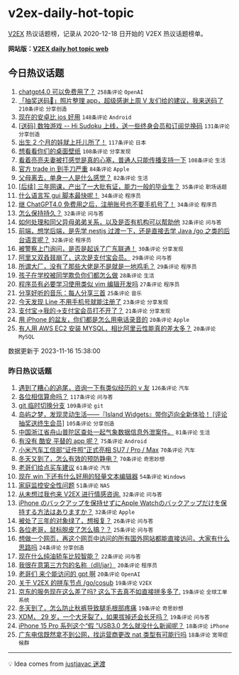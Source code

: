 # v2ex-daily-hot-topic

[V2EX](https://www.v2ex.com/) 热议话题榜，记录从 2020-12-18 日开始的 V2EX 热议话题榜单。

**网站版：[V2EX daily hot topic web](https://boojack.github.io/v2ex-daily-hot-topic-web/)**

## 今日热议话题

<!-- TODAY BEGIN -->

1. [chatgpt4.0 可以免费用了？](https://www.v2ex.com/t/992441) `258条评论` `OpenAI`
1. [「抽奖送码🎁」照片整理 app，超级感谢上周 V 友们给的建议，我来送码了](https://www.v2ex.com/t/992356) `210条评论` `分享创造`
1. [现在的安卓比 ios 好用](https://www.v2ex.com/t/992320) `148条评论` `Android`
1. [[送码] 数独游戏 -- Hi Sudoku 上线，送一些终身会员和订阅兑换码](https://www.v2ex.com/t/992373) `131条评论` `分享创造`
1. [出生 2 个月的娃就上托儿所了！](https://www.v2ex.com/t/992301) `117条评论` `日本`
1. [想看看你们的桌面壁纸](https://www.v2ex.com/t/992334) `108条评论` `分享发现`
1. [看着亮亮夫妻被打感觉是真的心塞，普通人只能传播支持一下](https://www.v2ex.com/t/992353) `108条评论` `生活`
1. [官方 trade in 到手刀严重](https://www.v2ex.com/t/992388) `84条评论` `Apple`
1. [父母离去，单身一人是什么感觉？](https://www.v2ex.com/t/992342) `82条评论` `生活`
1. [[后续] 三年网课，产出了一大批有证，能力一般的毕业生？](https://www.v2ex.com/t/992446) `35条评论` `职场话题`
1. [什么语言写 gui 脚本最快呢！](https://www.v2ex.com/t/992582) `34条评论` `程序员`
1. [继 ChatGPT4.0 免费用之后，注册账号也不要手机号了！](https://www.v2ex.com/t/992478) `34条评论` `程序员`
1. [怎么保持持久？](https://www.v2ex.com/t/992482) `32条评论` `问与答`
1. [如何处理和同父异母弟弟关系，以及是否有机构可以帮助他](https://www.v2ex.com/t/992464) `32条评论` `问与答`
1. [前端，想学后端，是先学 nestjs 过渡一下，还是直接去学 Java /go 之类的后台语言呢？](https://www.v2ex.com/t/992386) `32条评论` `程序员`
1. [被警察上门询问，是否是起诉了广东联通！](https://www.v2ex.com/t/992496) `30条评论` `分享发现`
1. [阿里又双叒叕崩了，这次是支付宝会员。](https://www.v2ex.com/t/992476) `29条评论` `问与答`
1. [所谓大厂，没有了那些大佬是不是就是一地鸡毛？](https://www.v2ex.com/t/992336) `29条评论` `程序员`
1. [孩子在学校被同学欺负你们都怎么做](https://www.v2ex.com/t/992418) `28条评论` `生活`
1. [程序员有必要学习使用类似 vim 编辑开发吗](https://www.v2ex.com/t/992556) `27条评论` `程序员`
1. [分享好听的音乐：每人分享三首](https://www.v2ex.com/t/992521) `25条评论` `音乐`
1. [今天发现 Line 不用手机号就能注册了](https://www.v2ex.com/t/992548) `23条评论` `分享发现`
1. [支付宝->我的->支付宝会员打不开了？](https://www.v2ex.com/t/992468) `21条评论` `分享发现`
1. [用 iPhone 的盆友，你们都是怎么用电话录音的](https://www.v2ex.com/t/992486) `20条评论` `Apple`
1. [有人用 AWS EC2 安装 MYSQL，相比阿里云性能真的差太多？](https://www.v2ex.com/t/992450) `20条评论` `MySQL`

数据更新于 2023-11-16 15:38:00

<!-- TODAY END -->

### 昨日热议话题

<!-- YESTERDAY BEGIN -->

1. [遇到了糟心的追尾，咨询一下有类似经历的 v 友](https://www.v2ex.com/t/992052) `126条评论` `汽车`
1. [各位相信算命吗？](https://www.v2ex.com/t/992069) `117条评论` `问与答`
1. [git 临时切换分支](https://www.v2ex.com/t/992022) `109条评论` `git`
1. [岛屿之梦，发现灵动生活——『Island Widgets』带你迈向全新体验！ [评论抽奖送终生会员]](https://www.v2ex.com/t/992091) `105条评论` `分享创造`
1. [中国浙江省舟山普陀区查处一起气象数据信息外泄案件。](https://www.v2ex.com/t/992042) `81条评论` `生活`
1. [有没有 酷安 平替的 app 呢？](https://www.v2ex.com/t/991975) `75条评论` `Android`
1. [小米汽车工信部“证件照”正式亮相 SU7 / Pro / Max](https://www.v2ex.com/t/992170) `70条评论` `汽车`
1. [冬天又到了，怎么有效的预防静电？](https://www.v2ex.com/t/991998) `70条评论` `奇思妙想`
1. [老哥们给点买车建议](https://www.v2ex.com/t/992068) `61条评论` `汽车`
1. [现在 win 下还有什么好用的轻量文本编辑器](https://www.v2ex.com/t/992137) `54条评论` `Windows`
1. [家庭监控安全性问题](https://www.v2ex.com/t/991969) `51条评论` `NAS`
1. [从未想过我也来 V2EX 进行情感咨询.](https://www.v2ex.com/t/992203) `32条评论` `问与答`
1. [iPhone のバックアップを保持せずにApple Watchのバックアップだけを保持する方法はありますか？](https://www.v2ex.com/t/992089) `32条评论` `Apple`
1. [被处了三年的对象绿了，想报复？](https://www.v2ex.com/t/992294) `26条评论` `问与答`
1. [各位老哥，鼠标脱皮了怎么搞？？](https://www.v2ex.com/t/992004) `25条评论` `问与答`
1. [想做一个网页，再这个网页中访问的所有国外网站都能直接访问，大家有什么思路吗](https://www.v2ex.com/t/992044) `24条评论` `分享创造`
1. [现在什么纯油轿车比较智能？](https://www.v2ex.com/t/992080) `22条评论` `问与答`
1. [我很在意第三方包的名称（dll/jar）](https://www.v2ex.com/t/992010) `20条评论` `程序员`
1. [老哥们 来个能访问的 gpt 啊](https://www.v2ex.com/t/991971) `20条评论` `OpenAI`
1. [关于 V2EX 的拼车节点 /go/cosub](https://www.v2ex.com/t/992206) `19条评论` `V2EX`
1. [京东的服务现在这么差了吗? 这么下去真不如直接拼多多了.](https://www.v2ex.com/t/992200) `19条评论` `全球工单系统`
1. [冬天到了，怎么防止秋裤导致腿毛根部疼痛](https://www.v2ex.com/t/992110) `19条评论` `奇思妙想`
1. [XDM， 29 岁，一个大牙裂了，如果拔掉还会长牙吗？](https://www.v2ex.com/t/992094) `19条评论` `问与答`
1. [iPhone 15 Pro 系列这个“假 ”USB3.0 怎么就没什么新闻呢？](https://www.v2ex.com/t/992216) `18条评论` `iPhone`
1. [广东电信既然拿不到公网，找运营商更改 nat 类型有可能行吗](https://www.v2ex.com/t/992134) `18条评论` `宽带症候群`

<!-- YESTERDAY END -->

---

💡 Idea comes from [justjavac 迷渡](https://github.com/justjavac/)
